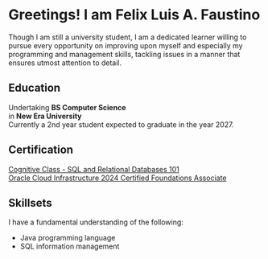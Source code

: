 <h1>Greetings! I am Felix Luis A. Faustino</h1>
Though I am still a university student, I am a dedicated learner willing to pursue every opportunity on improving upon myself and especially my programming and management skills, tackling issues in a manner that ensures utmost attention to detail.
<h2>Education</h2>
Undertaking <b>BS Computer Science</b> </br>
in <b>New Era University</b> </br>
Currently a 2nd year student expected to graduate in the year 2027.

<h2>Certification</h2>
<a href="https://courses.cognitiveclass.ai/certificates/f5753967501a42f8985f9a839d629489"> Cognitive Class -  SQL and Relational Databases 101 </a> </br>
<a href="https://catalog-education.oracle.com/pls/certview/sharebadge?id=AB14C43C1911251C4166E1E3AF5C822CBAF8F4E1A254890B3C1B95E29FE4189C"> Oracle Cloud Infrastructure 2024 Certified Foundations Associate </a>
<h2>Skillsets</h2>
I have a fundamental understanding of the following: </br>
<ul>
<li>Java programming language</li>
<li>SQL information management</li>
</ul>
